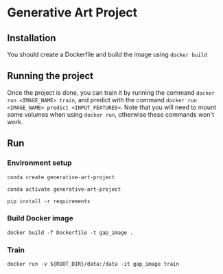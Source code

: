 # Generative Art Project

## Installation
You should create a Dockerfile and build the image using `docker build`
 
## Running the project
Once the project is done, you can train it by running the command `docker run <IMAGE_NAME> train`, and predict with the command `docker run <IMAGE_NAME> predict <INPUT_FEATURES>`. Note that you will need to mount some volumes when using `docker run`, otherwise these commands won't work.

## Run

### Environment setup

```
conda create generative-art-project
```

```
conda activate generative-art-project
```

```
pip install -r requirements
```


### Build Docker image

```
docker build -f Dockerfile -t gap_image .
```

### Train

```
docker run -v ${ROOT_DIR}/data:/data -it gap_image train
```
